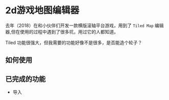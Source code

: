 # 2d游戏地图编辑器  

去年（2018）在和小伙伴们开发一款横版滚轴平台游戏，用到了  `Tiled Map` 编辑器,但在使用的过程中遇到了很多坑，用过它的人都知道。  

Tiled 功能很强大，但我需要的功能好像不是很多，是否能造个轮子？
## 如何使用  


## 已完成的功能  

- 导入